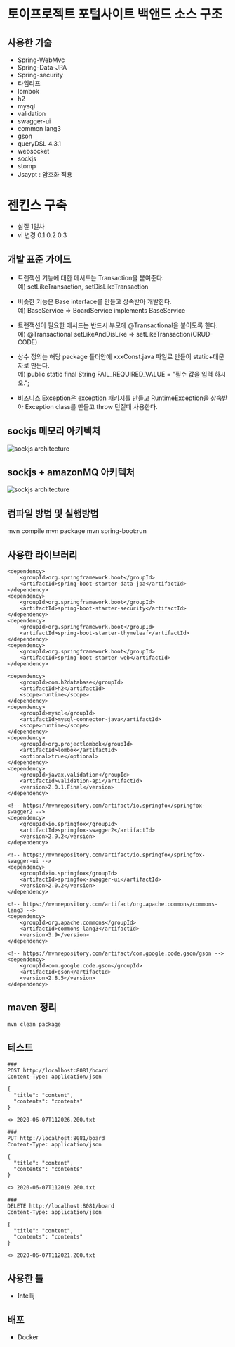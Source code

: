 # 토이프로젝트 포털사이트 백앤드 소스 구조
## 사용한 기술
- Spring-WebMvc
- Spring-Data-JPA
- Spring-security
- 타임리프
- lombok
- h2
- mysql
- validation
- swagger-ui
- common lang3
- gson
- queryDSL 4.3.1
- websocket
- sockjs
- stomp
- Jsaypt : 암호화 적용

# 젠킨스 구축
- 삽질 1일차
- vi 변경 0.1 0.2 0.3

## 개발 표준 가이드 
- 트랜잭션 기능에 대한 메서드는 Transaction을 붙여준다.  
예) setLikeTransaction, setDisLikeTransaction  

- 비슷한 기능은 Base interface를 만들고 상속받아 개발한다.  
예) BaseService => BoardService implements BaseService  

- 트랜잭션이 필요한 메서드는 반드시 부모에 @Transactional을 붙이도록 한다.    
예) @Transactional setLikeAndDisLike => setLikeTransaction(CRUD-CODE)  
  
- 상수 정의는 해당 package 폴더안에 xxxConst.java 파일로 만들어 static+대문자로 만든다.  
예) public static final String FAIL_REQUIRED_VALUE = "필수 값을 입력 하시오.";    

- 비즈니스 Exception은 exception 패키지를 만들고 RuntimeException을 상속받아 Exception class를 만들고 throw 던질때 사용한다.  




## sockjs 메모리 아키텍처
![sockjs architecture](https://docs.spring.io/spring/docs/5.0.0.BUILD-SNAPSHOT/spring-framework-reference/html/images/message-flow-simple-broker.png)

## sockjs + amazonMQ 아키텍처
![sockjs architecture](https://docs.spring.io/spring/docs/5.0.0.BUILD-SNAPSHOT/spring-framework-reference/html/images/message-flow-broker-relay.png)

## 컴파일 방법 및 실행방법
mvn compile
mvn package
mvn spring-boot:run


## 사용한 라이브러리
``` 
<dependency>
    <groupId>org.springframework.boot</groupId>
    <artifactId>spring-boot-starter-data-jpa</artifactId>
</dependency>
<dependency>
    <groupId>org.springframework.boot</groupId>
    <artifactId>spring-boot-starter-security</artifactId>
</dependency>
<dependency>
    <groupId>org.springframework.boot</groupId>
    <artifactId>spring-boot-starter-thymeleaf</artifactId>
</dependency>
<dependency>
    <groupId>org.springframework.boot</groupId>
    <artifactId>spring-boot-starter-web</artifactId>
</dependency>

<dependency>
    <groupId>com.h2database</groupId>
    <artifactId>h2</artifactId>
    <scope>runtime</scope>
</dependency>
<dependency>
    <groupId>mysql</groupId>
    <artifactId>mysql-connector-java</artifactId>
    <scope>runtime</scope>
</dependency>
<dependency>
    <groupId>org.projectlombok</groupId>
    <artifactId>lombok</artifactId>
    <optional>true</optional>
</dependency>
<dependency>
    <groupId>javax.validation</groupId>
    <artifactId>validation-api</artifactId>
    <version>2.0.1.Final</version>
</dependency>

<!-- https://mvnrepository.com/artifact/io.springfox/springfox-swagger2 -->
<dependency>
    <groupId>io.springfox</groupId>
    <artifactId>springfox-swagger2</artifactId>
    <version>2.9.2</version>
</dependency>

<!-- https://mvnrepository.com/artifact/io.springfox/springfox-swagger-ui -->
<dependency>
    <groupId>io.springfox</groupId>
    <artifactId>springfox-swagger-ui</artifactId>
    <version>2.0.2</version>
</dependency>

<!-- https://mvnrepository.com/artifact/org.apache.commons/commons-lang3 -->
<dependency>
    <groupId>org.apache.commons</groupId>
    <artifactId>commons-lang3</artifactId>
    <version>3.9</version>
</dependency>

<!-- https://mvnrepository.com/artifact/com.google.code.gson/gson -->
<dependency>
    <groupId>com.google.code.gson</groupId>
    <artifactId>gson</artifactId>
    <version>2.8.5</version>
</dependency>

```

## maven 정리 
```$xslt
mvn clean package 
```

## 테스트
```$xslt
###
POST http://localhost:8081/board
Content-Type: application/json

{
  "title": "content",
  "contents": "contents"
}

<> 2020-06-07T112026.200.txt

###
PUT http://localhost:8081/board
Content-Type: application/json

{
  "title": "content",
  "contents": "contents"
}

<> 2020-06-07T112019.200.txt

###
DELETE http://localhost:8081/board
Content-Type: application/json

{
  "title": "content",
  "contents": "contents"
}

<> 2020-06-07T112021.200.txt
``` 

## 사용한 툴 
- Intellij

## 배포 
- Docker
 
